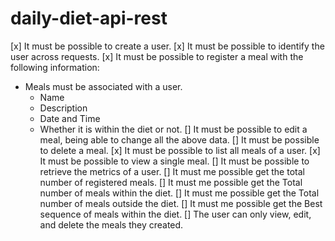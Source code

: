 # daily-diet-api-rest

[x] It must be possible to create a user.
[x] It must be possible to identify the user across requests.
[x] It must be possible to register a meal with the following information:
 * Meals must be associated with a user.
    * Name
    * Description
    * Date and Time
    * Whether it is within the diet or not.
[] It must be possible to edit a meal, being able to change all the above data.
[] It must be possible to delete a meal.
[x] It must be possible to list all meals of a user.
[x] It must be possible to view a single meal.
[] It must be possible to retrieve the metrics of a user.
[] It must me possible get the total number of registered meals.
[] It must me possible get the Total number of meals within the diet.
[] It must me possible get the Total number of meals outside the diet.
[] It must me possible get the Best sequence of meals within the diet.
[] The user can only view, edit, and delete the meals they created.